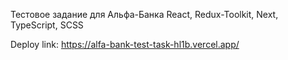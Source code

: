 Тестовое задание для Альфа-Банка
React, Redux-Toolkit, Next, TypeScript, SCSS

Deploy link: https://alfa-bank-test-task-hl1b.vercel.app/
